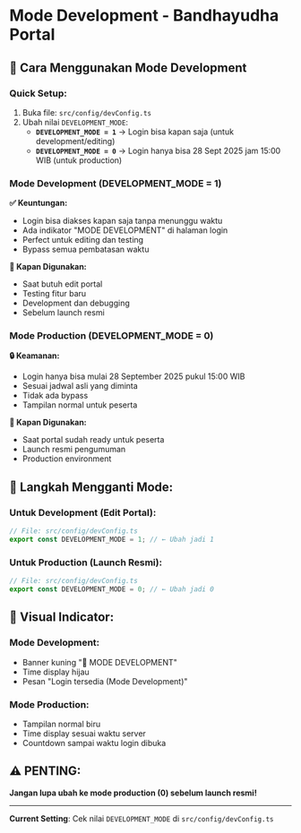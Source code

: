 # Mode Development - Bandhayudha Portal

## 🔧 Cara Menggunakan Mode Development

### Quick Setup:

1. Buka file: `src/config/devConfig.ts`
2. Ubah nilai `DEVELOPMENT_MODE`:
   - **`DEVELOPMENT_MODE = 1`** → Login bisa kapan saja (untuk development/editing)
   - **`DEVELOPMENT_MODE = 0`** → Login hanya bisa 28 Sept 2025 jam 15:00 WIB (untuk production)

### Mode Development (DEVELOPMENT_MODE = 1)

**✅ Keuntungan:**

- Login bisa diakses kapan saja tanpa menunggu waktu
- Ada indikator "MODE DEVELOPMENT" di halaman login
- Perfect untuk editing dan testing
- Bypass semua pembatasan waktu

**🎯 Kapan Digunakan:**

- Saat butuh edit portal
- Testing fitur baru
- Development dan debugging
- Sebelum launch resmi

### Mode Production (DEVELOPMENT_MODE = 0)

**🔒 Keamanan:**

- Login hanya bisa mulai 28 September 2025 pukul 15:00 WIB
- Sesuai jadwal asli yang diminta
- Tidak ada bypass
- Tampilan normal untuk peserta

**🎯 Kapan Digunakan:**

- Saat portal sudah ready untuk peserta
- Launch resmi pengumuman
- Production environment

## 📝 Langkah Mengganti Mode:

### Untuk Development (Edit Portal):

```typescript
// File: src/config/devConfig.ts
export const DEVELOPMENT_MODE = 1; // ← Ubah jadi 1
```

### Untuk Production (Launch Resmi):

```typescript
// File: src/config/devConfig.ts
export const DEVELOPMENT_MODE = 0; // ← Ubah jadi 0
```

## 🎨 Visual Indicator:

### Mode Development:

- Banner kuning "🔧 MODE DEVELOPMENT"
- Time display hijau
- Pesan "Login tersedia (Mode Development)"

### Mode Production:

- Tampilan normal biru
- Time display sesuai waktu server
- Countdown sampai waktu login dibuka

## ⚠️ PENTING:

**Jangan lupa ubah ke mode production (0) sebelum launch resmi!**

---

**Current Setting**: Cek nilai `DEVELOPMENT_MODE` di `src/config/devConfig.ts`
